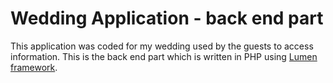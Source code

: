 # Wedding Application - back end part

This application was coded for my wedding used by the guests to access information. This is the back end part which is written in PHP using [Lumen framework](https://lumen.laravel.com/docs).
